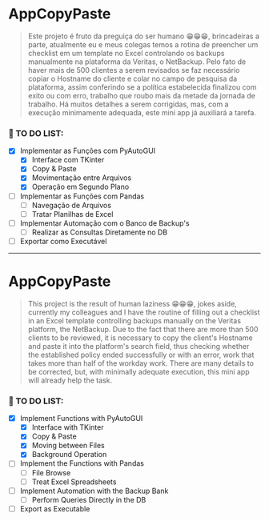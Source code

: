 # AppCopyPaste

> Este projeto é fruto da preguiça do ser humano :grin::grin::grin:, brincadeiras a parte, atualmente eu e meus colegas temos a rotina de preencher um checklist em um template no Excel controlando os backups manualmente na plataforma da Veritas, o NetBackup. Pelo fato de haver mais de 500 clientes a serem revisados se faz necessário copiar o Hostname do cliente e colar no campo de pesquisa da plataforma, assim conferindo se a política estabelecida finalizou com exito ou com erro, trabalho que roubo mais da metade da jornada de trabalho. Há muitos detalhes a serem corrigidas, mas, com a execução minimamente adequada, este mini app já auxiliará a tarefa.

### :pushpin: TO DO LIST:
- [x] Implementar as Funções com PyAutoGUI 
  - [x] Interface com TKinter
  - [x] Copy & Paste  
  - [x] Movimentação entre Arquivos
  - [x] Operação em Segundo Plano
- [ ] Implementar as Funções com Pandas 
  - [ ] Navegação de Arquivos
  - [ ] Tratar Planilhas de Excel
- [ ] Implementar Automação com o Banco de Backup's 
  - [ ] Realizar as Consultas Diretamente no DB
- [ ] Exportar como Executável 
---

# AppCopyPaste

> This project is the result of human laziness :grin::grin::grin:, jokes aside, currently my colleagues and I have the routine of filling out a checklist in an Excel template controlling backups manually on the Veritas platform, the NetBackup. Due to the fact that there are more than 500 clients to be reviewed, it is necessary to copy the client's Hostname and paste it into the platform's search field, thus checking whether the established policy ended successfully or with an error, work that takes more than half of the workday work. There are many details to be corrected, but, with minimally adequate execution, this mini app will already help the task.

### :pushpin: TO DO LIST:
- [x] Implement Functions with PyAutoGUI
   - [x] Interface with TKinter
   - [x] Copy & Paste
   - [x] Moving between Files
   - [x] Background Operation
- [ ] Implement the Functions with Pandas
   - [ ] File Browse
   - [ ] Treat Excel Spreadsheets
- [ ] Implement Automation with the Backup Bank
   - [ ] Perform Queries Directly in the DB
- [ ] Export as Executable
